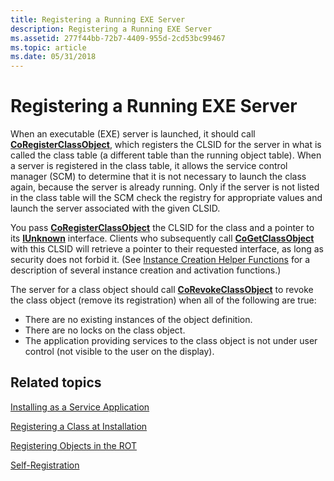 ```yaml
---
title: Registering a Running EXE Server
description: Registering a Running EXE Server
ms.assetid: 277f44bb-72b7-4409-955d-2cd53bc99467
ms.topic: article
ms.date: 05/31/2018
---
```


# Registering a Running EXE Server

When an executable (EXE) server is launched, it should call [**CoRegisterClassObject**](/windows/desktop/api/combaseapi/nf-combaseapi-coregisterclassobject), which registers the CLSID for the server in what is called the class table (a different table than the running object table). When a server is registered in the class table, it allows the service control manager (SCM) to determine that it is not necessary to launch the class again, because the server is already running. Only if the server is not listed in the class table will the SCM check the registry for appropriate values and launch the server associated with the given CLSID.

You pass [**CoRegisterClassObject**](/windows/desktop/api/combaseapi/nf-combaseapi-coregisterclassobject) the CLSID for the class and a pointer to its [**IUnknown**](/windows/desktop/api/Unknwn/nn-unknwn-iunknown) interface. Clients who subsequently call [**CoGetClassObject**](/windows/desktop/api/combaseapi/nf-combaseapi-cogetclassobject) with this CLSID will retrieve a pointer to their requested interface, as long as security does not forbid it. (See [Instance Creation Helper Functions](instance-creation-helper-functions.md) for a description of several instance creation and activation functions.)

The server for a class object should call [**CoRevokeClassObject**](/windows/desktop/api/combaseapi/nf-combaseapi-corevokeclassobject) to revoke the class object (remove its registration) when all of the following are true:

-   There are no existing instances of the object definition.
-   There are no locks on the class object.
-   The application providing services to the class object is not under user control (not visible to the user on the display).

## Related topics

<dl> <dt>

[Installing as a Service Application](installing-as-a-service-application.md)
</dt> <dt>

[Registering a Class at Installation](registering-a-class-at-installation.md)
</dt> <dt>

[Registering Objects in the ROT](registering-objects-in-the-rot.md)
</dt> <dt>

[Self-Registration](self-registration.md)
</dt> </dl>

 

 




